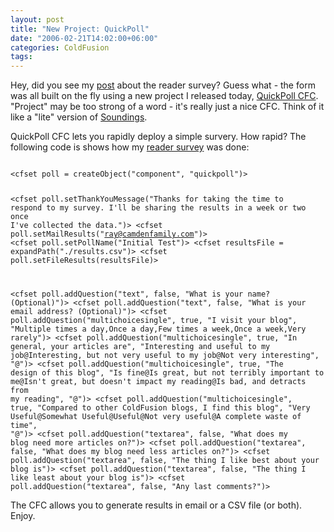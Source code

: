 ```yaml
---
layout: post
title: "New Project: QuickPoll"
date: "2006-02-21T14:02:00+06:00"
categories: ColdFusion 
tags: 
---
```


Hey, did you see my <a href="http://ray.camdenfamily.com/index.cfm/2006/2/21/Reader-Survey">post</a> about the reader survey? Guess what - the form was all built on the fly using a new project I released today, <a href="http://ray.camdenfamily.com/projects/quickpollcfc">QuickPoll CFC</a>. "Project" may be too strong of a word - it's really just a nice CFC. Think of it like a "lite" version of <a href="http://ray.camdenfamily.com/projects/soundings">Soundings</a>.
<!--more-->
QuickPoll CFC lets you rapidly deploy a simple survery. How rapid? The following code is shows how my <a href="http://ray.camdenfamily.com/index.cfm/2006/2/21/Reader-Survey">reader survey</a> was done:

<code>
&lt;cfset poll = createObject("component", "quickpoll")&gt;
		
&lt;cfset poll.setThankYouMessage("Thanks for taking the time to respond to my survey. I'll be sharing the results in a week or two once I've collected the data.")&gt;
&lt;cfset poll.setMailResults("ray@camdenfamily.com")&gt;
&lt;cfset poll.setPollName("Initial Test")&gt;
&lt;cfset resultsFile = expandPath("./results.csv")&gt;
&lt;cfset poll.setFileResults(resultsFile)&gt;
		
&lt;cfset poll.addQuestion("text", false, "What is your name? (Optional)")&gt;
&lt;cfset poll.addQuestion("text", false, "What is your email address? (Optional)")&gt;
&lt;cfset poll.addQuestion("multichoicesingle", true, "I visit your blog", "Multiple times a day,Once a day,Few times a week,Once a week,Very rarely")&gt;
&lt;cfset poll.addQuestion("multichoicesingle", true, "In general, your articles are", "Interesting and useful to my job@Interesting, but not very useful to my job@Not very interesting", "@")&gt;
&lt;cfset poll.addQuestion("multichoicesingle", true, "The design of this blog", "Is fine@Is great, but not terribly important to me@Isn't great, but doesn't impact my reading@Is bad, and detracts from my reading", "@")&gt;
&lt;cfset poll.addQuestion("multichoicesingle", true, "Compared to other ColdFusion blogs, I find this blog", "Very Useful@Somewhat Useful@Useful@Not very useful@A complete waste of time", "@")&gt;
&lt;cfset poll.addQuestion("textarea", false, "What does my blog need more articles on?")&gt;
&lt;cfset poll.addQuestion("textarea", false, "What does my blog need less articles on?")&gt;
&lt;cfset poll.addQuestion("textarea", false, "The thing I like best about your blog is")&gt;
&lt;cfset poll.addQuestion("textarea", false, "The thing I like least about your blog is")&gt;
&lt;cfset poll.addQuestion("textarea", false, "Any last comments?")&gt;
</code>

The CFC allows you to generate results in email or a CSV file (or both). Enjoy.